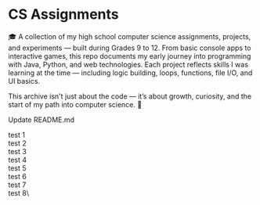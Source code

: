 # CS Assignments

🎓 A collection of my high school computer science assignments, projects, and experiments — built during Grades 9 to 12.
From basic console apps to interactive games, this repo documents my early journey into programming with Java, Python, and web technologies.
Each project reflects skills I was learning at the time — including logic building, loops, functions, file I/O, and UI basics.

This archive isn't just about the code — it’s about growth, curiosity, and the start of my path into computer science. 🚀

Update README.md

test 1\
test 2\
test 3\
test 4\
test 5\
test 6\
test 7\
test 8\
